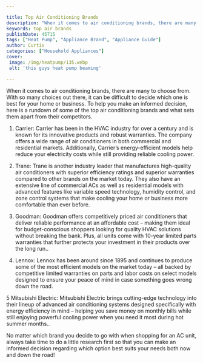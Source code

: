 ```yaml
---

title: Top Air Conditioning Brands
description: "When it comes to air conditioning brands, there are many to choose from. With so many choices out there, it can be difficult to de...see more"
keywords: top air brands
publishDate: 45715
tags: ["Heat Pump", "Appliance Brand", "Appliance Guide"]
author: Curtis
categories: ["Household Appliances"]
cover: 
 image: /img/heatpump/135.webp
 alt: 'this guys heat pump beaming'

---
```


When it comes to air conditioning brands, there are many to choose from. With so many choices out there, it can be difficult to decide which one is best for your home or business. To help you make an informed decision, here is a rundown of some of the top air conditioning brands and what sets them apart from their competitors.

1. Carrier: Carrier has been in the HVAC industry for over a century and is known for its innovative products and robust warranties. The company offers a wide range of air conditioners in both commercial and residential markets. Additionally, Carrier’s energy-efficient models help reduce your electricity costs while still providing reliable cooling power. 

2. Trane: Trane is another industry leader that manufactures high-quality air conditioners with superior efficiency ratings and superior warranties compared to other brands on the market today. They also have an extensive line of commercial ACs as well as residential models with advanced features like variable speed technology, humidity control, and zone control systems that make cooling your home or business more comfortable than ever before. 

3. Goodman: Goodman offers competitively priced air conditioners that deliver reliable performance at an affordable cost – making them ideal for budget-conscious shoppers looking for quality HVAC solutions without breaking the bank. Plus, all units come with 10-year limited parts warranties that further protects your investment in their products over the long run.. 

4. Lennox: Lennox has been around since 1895 and continues to produce some of the most efficient models on the market today – all backed by competitive limited warranties on parts and labor costs on select models designed to ensure your peace of mind in case something goes wrong down the road. 

 5 Mitsubishi Electric: Mitsubishi Electric brings cutting-edge technology into their lineup of advanced air conditioning systems designed specifically with energy efficiency in mind – helping you save money on monthly bills while still enjoying powerful cooling power when you need it most during hot summer months.. 

 No matter which brand you decide to go with when shopping for an AC unit, always take time to do a little research first so that you can make an informed decision regarding which option best suits your needs both now and down the road!
